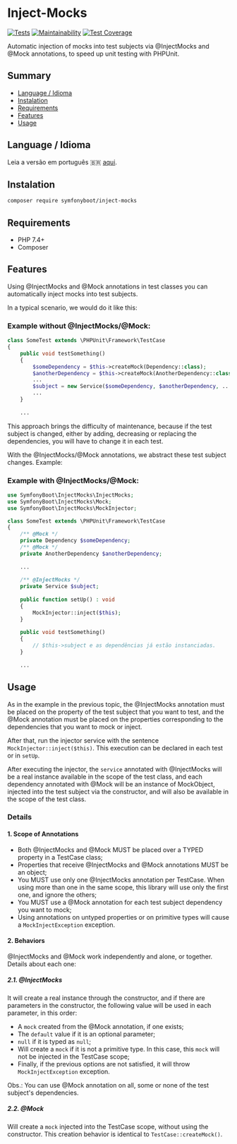# Inject-Mocks

[![Tests](https://github.com/symfonyboot/inject-mocks/actions/workflows/tests.yml/badge.svg)](https://github.com/symfonyboot/inject-mocks/actions/workflows/tests.yml)
[![Maintainability](https://api.codeclimate.com/v1/badges/072d45a8bfb8316296b7/maintainability)](https://codeclimate.com/github/symfonyboot/inject-mocks/maintainability)
[![Test Coverage](https://api.codeclimate.com/v1/badges/072d45a8bfb8316296b7/test_coverage)](https://codeclimate.com/github/symfonyboot/inject-mocks/test_coverage)

Automatic injection of mocks into test subjects via @InjectMocks and @Mock annotations, to speed up unit testing with
PHPUnit.

## Summary

- [Language / Idioma](#language--idioma)
- [Instalation](#instalation)
- [Requirements](#requirements)
- [Features](#features)
- [Usage](#usage)

## Language / Idioma

Leia a versão em português :brazil: [aqui](README_PT_BR.md).

## Instalation

```sh
composer require symfonyboot/inject-mocks
```

## Requirements

- PHP 7.4+
- Composer

## Features

Using @InjectMocks and @Mock annotations in test classes you can automatically inject mocks into test subjects.

In a typical scenario, we would do it like this:

### Example without @InjectMocks/@Mock:

```php
class SomeTest extends \PHPUnit\Framework\TestCase
{
    public void testSomething() 
    {
        $someDependency = $this->createMock(Dependency::class);    
        $anotherDependency = $this->createMock(AnotherDependency::class);
        ...
        $subject = new Service($someDependency, $anotherDependency, ...);
        ...    
    }
    
    ...
```

This approach brings the difficulty of maintenance, because if the test subject is changed, either by adding, decreasing
or replacing the dependencies, you will have to change it in each test.

With the @InjectMocks/@Mock annotations, we abstract these test subject changes. Example:

### Example with @InjectMocks/@Mock:

```php
use SymfonyBoot\InjectMocks\InjectMocks;
use SymfonyBoot\InjectMocks\Mock;
use SymfonyBoot\InjectMocks\MockInjector;

class SomeTest extends \PHPUnit\Framework\TestCase
{
    /** @Mock */
    private Dependency $someDependency;
    /** @Mock */
    private AnotherDependency $anotherDependency;
    
    ...
    
    /** @InjectMocks */
    private Service $subject;
    
    public function setUp() : void 
    {
        MockInjector::inject($this);
    }
    
    public void testSomething()
    {
        // $this->subject e as dependências já estão instanciadas.
    }
    
    ...
```

## Usage

As in the example in the previous topic, the @InjectMocks annotation must be placed on the property of the test subject
that you want to test, and the @Mock annotation must be placed on the properties corresponding to the dependencies that
you want to mock or inject.

After that, run the injector service with the sentence `MockInjector::inject($this)`. This execution can be declared in
each test or in `setUp`.

After executing the injector, the `service` annotated with @InjectMocks will be a real instance available in the scope
of the test class, and each dependency annotated with @Mock will be an instance of MockObject, injected into the test
subject via the constructor, and will also be available in the scope of the test class.

### Details

#### 1. Scope of Annotations

- Both @InjectMocks and @Mock MUST be placed over a TYPED property in a TestCase class;
- Properties that receive @InjectMocks and @Mock annotations MUST be an object;
- You MUST use only one @InjectMocks annotation per TestCase. When using more than one in the same scope, this library
  will use only the first one, and ignore the others;
- You MUST use a @Mock annotation for each test subject dependency you want to mock;
- Using annotations on untyped properties or on primitive types will cause a `MockInjectException` exception.

#### 2. Behaviors

@InjectMocks and @Mock work independently and alone, or together. Details about each one:

##### 2.1. @InjectMocks

It will create a real instance through the constructor, and if there are parameters in the constructor, the following
value will be used in each parameter, in this order:

- A `mock` created from the @Mock annotation, if one exists;
- The `default` value if it is an optional parameter;
- `null` if it is typed as `null`;
- Will create a `mock` if it is not a primitive type. In this case, this `mock` will not be injected in the TestCase
  scope;
- Finally, if the previous options are not satisfied, it will throw `MockInjectException` exception.

Obs.: You can use @Mock annotation on all, some or none of the test subject's dependencies.

##### 2.2. @Mock

Will create a `mock` injected into the TestCase scope, without using the constructor. This creation behavior is
identical to `TestCase::createMock()`.
